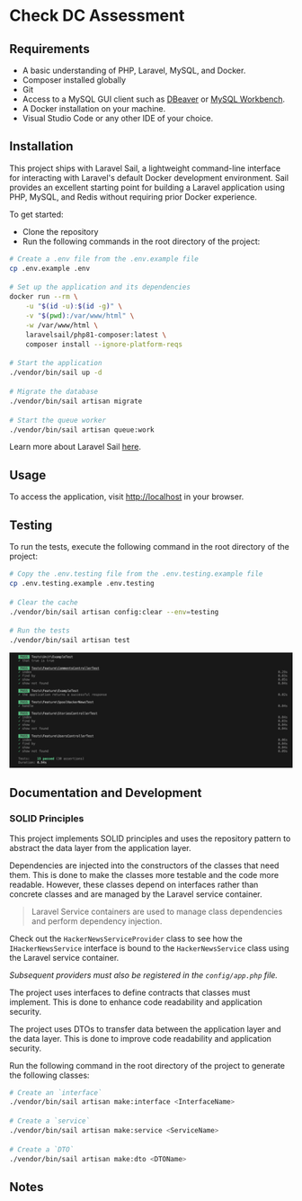 # Check DC Assessment

## Requirements

* A basic understanding of PHP, Laravel, MySQL, and Docker.
* Composer installed globally
* Git
* Access to a MySQL GUI client such as [DBeaver](https://dbeaver.io/) or [MySQL Workbench](https://www.mysql.com/products/workbench/).
* A Docker installation on your machine.
* Visual Studio Code or any other IDE of your choice.

## Installation

This project ships with Laravel Sail, a lightweight command-line interface for interacting with Laravel's default Docker development environment. Sail provides an excellent starting point for building a Laravel application using PHP, MySQL, and Redis without requiring prior Docker experience.

To get started:

* Clone the repository
* Run the following commands in the root directory of the project:

```bash
# Create a .env file from the .env.example file
cp .env.example .env

# Set up the application and its dependencies
docker run --rm \
    -u "$(id -u):$(id -g)" \
    -v "$(pwd):/var/www/html" \
    -w /var/www/html \
    laravelsail/php81-composer:latest \
    composer install --ignore-platform-reqs

# Start the application
./vendor/bin/sail up -d

# Migrate the database
./vendor/bin/sail artisan migrate

# Start the queue worker
./vendor/bin/sail artisan queue:work
```

Learn more about Laravel Sail [here](https://laravel.com/docs/10.x/sail).

## Usage

To access the application, visit [http://localhost](http://localhost) in your browser.

## Testing

To run the tests, execute the following command in the root directory of the project:

```bash
# Copy the .env.testing file from the .env.testing.example file
cp .env.testing.example .env.testing

# Clear the cache
./vendor/bin/sail artisan config:clear --env=testing

# Run the tests
./vendor/bin/sail artisan test
```

![Passed Tests](<./resources/images/test.png>)

## Documentation and Development

### SOLID Principles

This project implements SOLID principles and uses the repository pattern to abstract the data layer from the application layer.

Dependencies are injected into the constructors of the classes that need them. This is done to make the classes more testable and the code more readable. However, these classes depend on interfaces rather than concrete classes and are managed by the Laravel service container.

> Laravel Service containers are used to manage class dependencies and perform dependency injection.

Check out the `HackerNewsServiceProvider` class to see how the `IHackerNewsService` interface is bound to the `HackerNewsService` class using the Laravel service container. 

*Subsequent providers must also be registered in the `config/app.php` file.*

The project uses interfaces to define contracts that classes must implement. This is done to enhance code readability and application security.

The project uses DTOs to transfer data between the application layer and the data layer. This is done to improve code readability and application security.

Run the following command in the root directory of the project to generate the following classes:

```bash
# Create an `interface`
./vendor/bin/sail artisan make:interface <InterfaceName>

# Create a `service`
./vendor/bin/sail artisan make:service <ServiceName>

# Create a `DTO`
./vendor/bin/sail artisan make:dto <DTOName>
```

## Notes